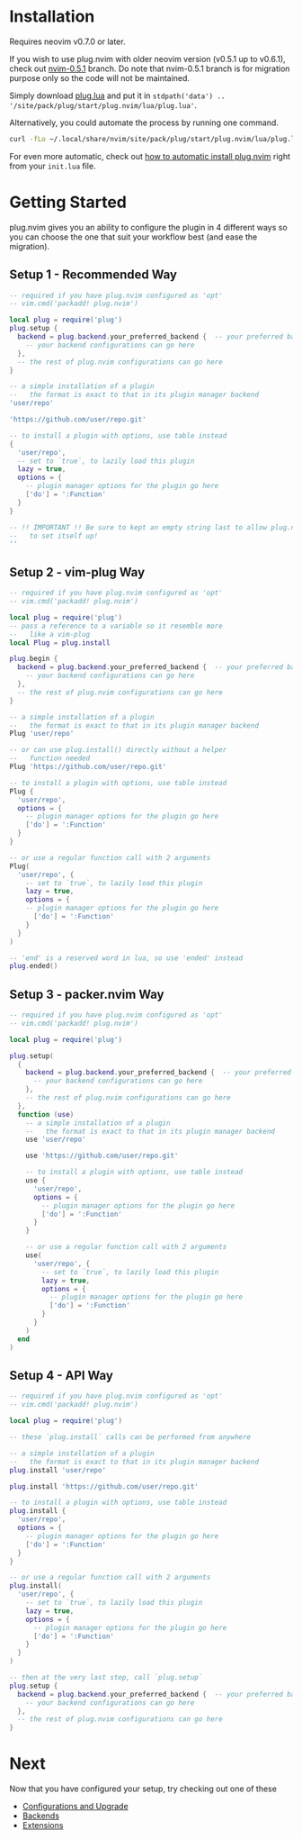 # Installation

Requires neovim v0.7.0 or later.

If you wish to use plug.nvim with older neovim version (v0.5.1 up to v0.6.1),
check out [nvim-0.5.1](https://github.com/spywhere/plug.nvim/tree/nvim-0.5.1)
branch. Do note that nvim-0.5.1 branch is for migration purpose only so the
code will not be maintained.

Simply download
[plug.lua](https://raw.githubusercontent.com/spywhere/plug.nvim/main/plug.lua)
and put it in `stdpath('data') .. '/site/pack/plug/start/plug.nvim/lua/plug.lua'`.

Alternatively, you could automate the process by running one command.

```sh
curl -fLo ~/.local/share/nvim/site/pack/plug/start/plug.nvim/lua/plug.lua --create-dirs https://raw.githubusercontent.com/spywhere/plug.nvim/main/plug.lua
```

For even more automatic, check out
[how to automatic install plug.nvim](/docs/auto-install.md) right from your
`init.lua` file.

# Getting Started

plug.nvim gives you an ability to configure the plugin in 4 different ways so
you can choose the one that suit your workflow best (and ease the migration).

## Setup 1 - Recommended Way

```lua
-- required if you have plug.nvim configured as 'opt'
-- vim.cmd('packadd! plug.nvim')

local plug = require('plug')
plug.setup {
  backend = plug.backend.your_preferred_backend {  -- your preferred backend goes here
    -- your backend configurations can go here
  },
  -- the rest of plug.nvim configurations can go here
}

-- a simple installation of a plugin
--   the format is exact to that in its plugin manager backend
'user/repo'

'https://github.com/user/repo.git'

-- to install a plugin with options, use table instead
{
  'user/repo',
  -- set to `true`, to lazily load this plugin
  lazy = true,
  options = {
    -- plugin manager options for the plugin go here
    ['do'] = ':Function'
  }
}

-- !! IMPORTANT !! Be sure to kept an empty string last to allow plug.nvim
--   to set itself up!
''
```

## Setup 2 - vim-plug Way

```lua
-- required if you have plug.nvim configured as 'opt'
-- vim.cmd('packadd! plug.nvim')

local plug = require('plug')
-- pass a reference to a variable so it resemble more
--   like a vim-plug
local Plug = plug.install

plug.begin {
  backend = plug.backend.your_preferred_backend {  -- your preferred backend goes here
    -- your backend configurations can go here
  },
  -- the rest of plug.nvim configurations can go here
}

-- a simple installation of a plugin
--   the format is exact to that in its plugin manager backend
Plug 'user/repo'

-- or can use plug.install() directly without a helper
--   function needed
Plug 'https://github.com/user/repo.git'

-- to install a plugin with options, use table instead
Plug {
  'user/repo',
  options = {
    -- plugin manager options for the plugin go here
    ['do'] = ':Function'
  }
}

-- or use a regular function call with 2 arguments
Plug(
  'user/repo', {
    -- set to `true`, to lazily load this plugin
    lazy = true,
    options = {
    -- plugin manager options for the plugin go here
      ['do'] = ':Function'
    }
  }
)

-- 'end' is a reserved word in lua, so use 'ended' instead
plug.ended()
```

## Setup 3 - packer.nvim Way

```lua
-- required if you have plug.nvim configured as 'opt'
-- vim.cmd('packadd! plug.nvim')

local plug = require('plug')

plug.setup(
  {
    backend = plug.backend.your_preferred_backend {  -- your preferred backend goes here
      -- your backend configurations can go here
    },
    -- the rest of plug.nvim configurations can go here
  },
  function (use)
    -- a simple installation of a plugin
    --   the format is exact to that in its plugin manager backend
    use 'user/repo'

    use 'https://github.com/user/repo.git'

    -- to install a plugin with options, use table instead
    use {
      'user/repo',
      options = {
        -- plugin manager options for the plugin go here
        ['do'] = ':Function'
      }
    }

    -- or use a regular function call with 2 arguments
    use(
      'user/repo', {
        -- set to `true`, to lazily load this plugin
        lazy = true,
        options = {
          -- plugin manager options for the plugin go here
          ['do'] = ':Function'
        }
      }
    )
  end
)
```

## Setup 4 - API Way

```lua
-- required if you have plug.nvim configured as 'opt'
-- vim.cmd('packadd! plug.nvim')

local plug = require('plug')

-- these `plug.install` calls can be performed from anywhere

-- a simple installation of a plugin
--   the format is exact to that in its plugin manager backend
plug.install 'user/repo'

plug.install 'https://github.com/user/repo.git'

-- to install a plugin with options, use table instead
plug.install {
  'user/repo',
  options = {
    -- plugin manager options for the plugin go here
    ['do'] = ':Function'
  }
}

-- or use a regular function call with 2 arguments
plug.install(
  'user/repo', {
    -- set to `true`, to lazily load this plugin
    lazy = true,
    options = {
      -- plugin manager options for the plugin go here
      ['do'] = ':Function'
    }
  }
)

-- then at the very last step, call `plug.setup`
plug.setup {
  backend = plug.backend.your_preferred_backend {  -- your preferred backend goes here
    -- your backend configurations can go here
  },
  -- the rest of plug.nvim configurations can go here
}
```

# Next

Now that you have configured your setup, try checking out one of these

- [Configurations and Upgrade](/docs/configurations.md)
- [Backends](/docs/backends)
- [Extensions](/docs/extensions)
